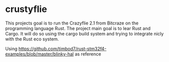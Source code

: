 # crustyflie
This projects goal is to run the Crazyflie 2.1 from Bitcraze on the programming language Rust. The project main goal is to lear Rust and Cargo. It will do so using the cargo build system and trying to integrate nicly with the Rust eco system.

Using https://github.com/timbod7/rust-stm32f4-examples/blob/master/blinky-hal as reference
